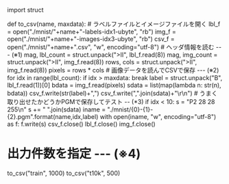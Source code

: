 import struct

def to_csv(name, maxdata):
    # ラベルファイルとイメージファイルを開く
    lbl_f = open("./mnist/"+name+"-labels-idx1-ubyte", "rb")
    img_f = open("./mnist/"+name+"-images-idx3-ubyte", "rb")
    csv_f = open("./mnist/"+name+".csv", "w", encoding="utf-8")
    # ヘッダ情報を読む --- (※1)
    mag, lbl_count = struct.unpack(">II", lbl_f.read(8))
    mag, img_count = struct.unpack(">II", img_f.read(8))
    rows, cols = struct.unpack(">II", img_f.read(8))
    pixels = rows * cols
    # 画像データを読んでCSVで保存 --- (※2)
    for idx in range(lbl_count):
        if idx > maxdata: break
        label = struct.unpack("B", lbl_f.read(1))[0]
        bdata = img_f.read(pixels)
        sdata = list(map(lambda n: str(n), bdata))
        csv_f.write(str(label)+",")
        csv_f.write(",".join(sdata)+"\r\n")
        # うまく取り出せたかどうかPGMで保存してテスト -- (*3)
        if idx < 10:
            s = "P2 28 28 255\n"
            s += " ".join(sdata)
            iname = "./mnist/{0}-{1}-{2}.pgm".format(name,idx,label)
            with open(iname, "w", encoding="utf-8") as f:
                f.write(s)
    csv_f.close()
    lbl_f.close()
    img_f.close()

# 出力件数を指定 --- (※4)
to_csv("train", 1000)
to_csv("t10k", 500)

